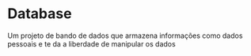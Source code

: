 # Database
Um projeto de bando de dados que armazena informações como dados pessoais e te da a liberdade de manipular os dados
